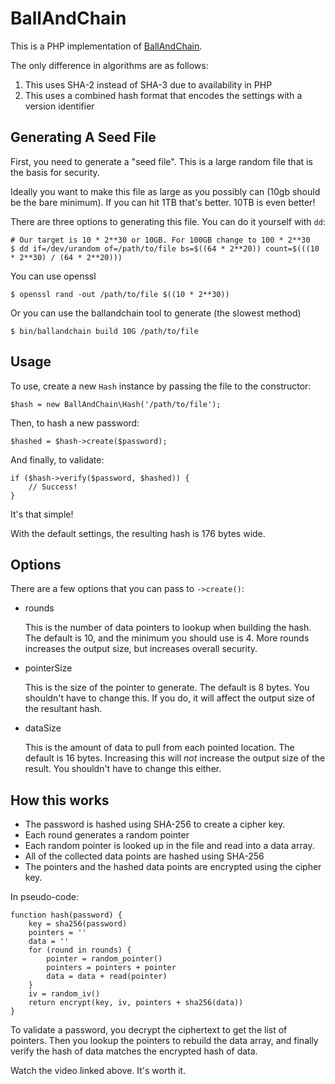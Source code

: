 BallAndChain
============

This is a PHP implementation of [BallAndChain](https://www.youtube.com/watch?v=GfyM8lFkjo8).

The only difference in algorithms are as follows:

 1. This uses SHA-2 instead of SHA-3 due to availability in PHP
 2. This uses a combined hash format that encodes the settings with a version identifier

## Generating A Seed File

First, you need to generate a "seed file". This is a large random file that is the basis for security. 

Ideally you want to make this file as large as you possibly can (10gb should be the bare minimum). If you can hit 1TB that's better. 10TB is even better!

There are three options to generating this file. You can do it yourself with `dd`:

    # Our target is 10 * 2**30 or 10GB. For 100GB change to 100 * 2**30
    $ dd if=/dev/urandom of=/path/to/file bs=$((64 * 2**20)) count=$(((10 * 2**30) / (64 * 2**20)))

You can use openssl

    $ openssl rand -out /path/to/file $((10 * 2**30))

Or you can use the ballandchain tool to generate (the slowest method)

    $ bin/ballandchain build 10G /path/to/file

## Usage

To use, create a new `Hash` instance by passing the file to the constructor:

    $hash = new BallAndChain\Hash('/path/to/file');

Then, to hash a new password:

    $hashed = $hash->create($password);

And finally, to validate:

    if ($hash->verify($password, $hashed)) {
        // Success!
    }

It's that simple!

With the default settings, the resulting hash is 176 bytes wide.

## Options

There are a few options that you can pass to `->create()`:

 * rounds

    This is the number of data pointers to lookup when building the hash. The default is 10, and the minimum you should use is 4. More rounds increases the output size, but increases overall security.

 * pointerSize

    This is the size of the pointer to generate. The default is 8 bytes. You shouldn't have to change this. If you do, it will affect the output size of the resultant hash.

 * dataSize

    This is the amount of data to pull from each pointed location. The default is 16 bytes. Increasing this will *not* increase the output size of the result. You shouldn't have to change this either.

## How this works

 * The password is hashed using SHA-256 to create a cipher key.
 * Each round generates a random pointer
 * Each random pointer is looked up in the file and read into a data array.
 * All of the collected data points are hashed using SHA-256
 * The pointers and the hashed data points are encrypted using the cipher key.

In pseudo-code:

    function hash(password) {
        key = sha256(password)
        pointers = ''
        data = ''
        for (round in rounds) {
            pointer = random_pointer()
            pointers = pointers + pointer
            data = data + read(pointer)
        }
        iv = random_iv()
        return encrypt(key, iv, pointers + sha256(data))
    }

To validate a password, you decrypt the ciphertext to get the list of pointers. Then you lookup the pointers to rebuild the data array, and finally verify the hash of data matches the encrypted hash of data.

Watch the video linked above. It's worth it.